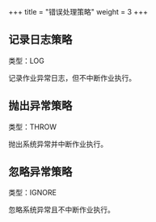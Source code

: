 +++
title = "错误处理策略"
weight = 3
+++

## 记录日志策略

类型：LOG

记录作业异常日志，但不中断作业执行。

## 抛出异常策略

类型：THROW

抛出系统异常并中断作业执行。

## 忽略异常策略

类型：IGNORE

忽略系统异常且不中断作业执行。
